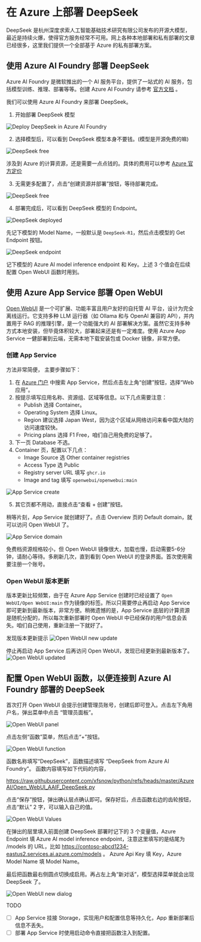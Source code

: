 # 在 Azure 上部署 DeepSeek

DeepSeek 是杭州深度求索人工智能基础技术研究有限公司发布的开源大模型，最近是持续火爆，使得官方服务经常不可用。网上各种本地部署和私有部署的文章已经很多，这里我们提供一个全部基于 Azure 的私有部署方案。

## 使用 Azure AI Foundry 部署 DeepSeek
Azure AI Foundry 是微软推出的一个 AI 服务平台，提供了一站式的 AI 服务，包括模型训练、推理、部署等等。创建 Azure AI Foundry 请参考 [官方文档](https://learn.microsoft.com/azure/ai-studio/how-to/create-projects)  。

我们可以使用 Azure AI Foundry 来部署 DeepSeek。
1. 开始部署 DeepSeek 模型

![Deploy DeepSeek in Azure AI Foundry](img/ds_deploy.png)

2. 选择模型后，可以看到 DeepSeek 模型本身不要钱。(模型是开源免费的嘛)

![DeepSeek free](img/ds_price.png)

涉及到 Azure 的计算资源，还是需要一点点钱的。具体的费用可以参考 [Azure 官方定价](https://azure.microsoft.com/zh-cn/pricing/details/machine-learning/)

3. 无需更多配置了，点击“创建资源并部署”按钮，等待部署完成。

![DeepSeek free](img/ds_deploy_create.png)

4. 部署完成后，可以看到 DeepSeek 模型的 Endpoint。

![DeepSeek deployed](img/ds_deployed.png)

先记下模型的 Model Name，一般默认是 `DeepSeek-R1`，然后点击模型的 Get Endpoint 按钮。

![DeepSeek endpoint](img/ds_endpoint.png)

记下模型的 Azure AI model inference endpoint 和 Key。上述 3 个值会在后续配置 Open WebUI 函数时用到。

## 使用 Azure App Service 部署 Open WebUI

[Open WebUI](https://www.openwebui.com/) 是一个可扩展、功能丰富且用户友好的自托管 AI 平台，设计为完全离线运行。它支持多种 LLM 运行器（如 Ollama 和与 OpenAI 兼容的 API），并内置用于 RAG 的推理引擎，是一个功能强大的 AI 部署解决方案。虽然它支持多种方式本地安装，但毕竟体积较大，部署起来还是有一定难度。使用 Azure App Service 一健部署到云端，无需本地下载安装包或 Docker 镜像，非常方便。

### 创建 App Service

方法非常简便， 主要步骤如下：
1. 在 [Azure 门户](https://portal.azure.com/) 中搜索 App Service，然后点击左上角“创建”按钮，选择“Web 应用”。
2. 按提示填写应用名称、资源组、区域等信息。以下几点需要注意：
   - Publish 选择 Container。
   - Operating System 选择 Linux。
   - Region 建议选择 Japan West，因为这个区域从网络访问来看中国大陆的访问速度较快。
   - Pricing plans 选择 F1 Free，咱们自己用免费的足够了。
3. 下一页 Database 不选。
4. Container 页，配置以下几点：
   - Image Source 选 Other container registries
   - Access Type 选 Public
   - Registry server URL 填写 `ghcr.io`
   - Image and tag 填写 `openwebui/openwebui:main`

![App Service create](img/ds_as_create.png)

5. 其它页都不用动，直接点击“查看 + 创建”按钮。

稍等片刻，App Service 就创建好了。点击 Overview 页的 Default domain，就可以访问 Open WebUI 了。

![App Service domain](img/ds_as_domain.png)

免费档资源规格较小，但 Open WebUI 镜像很大，加载也慢，启动需要5-6分钟，请耐心等待。多刷新几次，直到看到 Open WebUI 的登录界面。首次使用需要注册一个账号。

### Open WebUI 版本更新

版本更新比较频繁，由于在 Azure App Service 创建时已经设置了 `Open WebUI/Open WebUI:main` 作为镜像的标签。所以只需要停止再启动 App Service 即可更新到最新版本，非常方便。稍微遗憾的是，App Service 底层的计算资源是随机分配的，所以每次重新部署时 Open WebUI 中已经保存的用户信息会丢失。咱们自己使用，重新注册一下就好了。

发现版本更新提示
![Open WebUI new update](img/ds_ow_update.png)

停止再启动 App Service 后再访问 Open WebUI，发现已经更新到最新版本了。
![Open WebUI updated](img/ds_ow_updated.png)

## 配置 Open WebUI 函数，以便连接到  Azure AI Foundry 部署的 DeepSeek

首次打开 Open WebUI 会提示创建管理员账号，创建后即可登入。点击左下角用户名，弹出菜单中点击 “管理员面板”。

![Open WebUI panel](img/ds_ow_panel.png)

点击左侧“函数”菜单，然后点击“+”按钮。

![Open WebUI function](img/ds_ow_func.png)

函数名称填写“DeepSeek”，函数描述填写 “DeepSeek from Azure AI Foundry”。
函数内容填写如下代码的内容，

https://raw.githubusercontent.com/xfsnow/python/refs/heads/master/AzureAI/Open_WebUI_AAIF_DeepSeek.py

点击“保存”按钮，弹出确认层点确认即可。保存好后，点击函数右边的齿轮按钮，点击“默认” 2 字，可以输入自己的值。

![Open WebUI Values](img/ds_ow_env.png)

在弹出的层里填入前面创建 DeepSeek 部署时记下的 3 个变量值，Azure Endpoint 填 Azure AI model inference endpoint，注意这里填写的是结尾为 /models 的 URL，比如 https://contoso-abcd1234-eastus2.services.ai.azure.com/models 。
Azure Api Key 填 Key，Azure Model Name 填 Model Name。

最后把函数最右侧圆点切换成启用。再占左上角“新对话”，模型选择菜单就会出现 DeepSeek 了。


![Open WebUI new dialog](img/ds_ow_dialog.png)


TODO
- [ ] App Service 挂接 Storage，实现用户和配置信息等持久化，App 重新部署后信息不丢失。
- [ ] 部署 App Service 时使用启动命令直接把函数注入到配置。